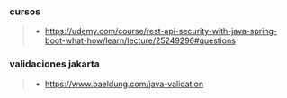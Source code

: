 ### cursos
>- https://udemy.com/course/rest-api-security-with-java-spring-boot-what-how/learn/lecture/25249296#questions

### validaciones jakarta
>- https://www.baeldung.com/java-validation